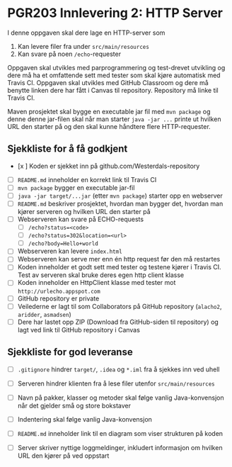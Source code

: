 # PGR203 Innlevering 2: HTTP Server

I denne oppgaven skal dere lage en HTTP-server som 

1. Kan levere filer fra under `src/main/resources`
2. Kan svare på noen `/echo`-requester

Oppgaven skal utvikles med parprogrammering og test-drevet utvikling og dere må ha et omfattende sett med tester som skal kjøre automatisk med Travis CI. Oppgaven skal utvikles med GitHub Classroom og dere må benytte linken dere har fått i Canvas til repository. Repository må linke til Travis CI.

Maven prosjektet skal bygge en executable jar fil med `mvn package` og denne denne jar-filen skal når man starter `java -jar ...` printe ut hvilken URL den starter på og den skal kunne håndtere flere HTTP-requester.

## Sjekkliste for å få godkjent

* [x ] Koden er sjekket inn på github.com/Westerdals-repository
* [ ] `README.md` inneholder en korrekt link til Travis CI
* [ ] `mvn package` bygger en executable jar-fil
* [ ] `java -jar target/...jar` (etter `mvn package`) starter opp en webserver
* [ ] `README.md` beskriver prosjektet, hvordan man bygger det, hvordan man kjører serveren og hvilken URL den starter på  
* [ ] Webserveren kan svare på ECHO-requests
    * [ ] `/echo?status=<code>`
    * [ ] `/echo?status=302&location=<url>`
    * [ ] `/echo?body=Hello+world`
* [ ] Webserveren kan levere `index.html`
* [ ] Webserveren kan serve mer enn én http request før den må restartes
* [ ] Koden inneholder et godt sett med tester og testene kjører i Travis CI. Test av serveren skal bruke deres egen http client klasse
* [ ] Koden inneholder en HttpClient klasse med tester mot `http://urlecho.appspot.com`
* [ ] GitHub repository er private
* [ ] Veilederne er lagt til som Collaborators på GitHub repository (`alacho2`, `aridder`, `asmadsen`)
* [ ] Dere har lastet opp ZIP (Download fra GitHub-siden til repository) og lagt ved link til GitHub repository i Canvas

## Sjekkliste for god leveranse

* [ ] `.gitignore` hindrer `target/`, `.idea` og `*.iml` fra å sjekkes inn ved uhell
* [ ] Serveren hindrer klienten fra å lese filer utenfor `src/main/resources`
* [ ] Navn på pakker, klasser og metoder skal følge vanlig Java-konvensjon når det gjelder små og store bokstaver
* [ ] Indentering skal følge vanlig Java-konvensjon
* [ ] `README.md` inneholder link til en diagram som viser strukturen på koden
* [ ] Server skriver nyttige loggmeldinger, inkludert informasjon om hvilken URL den kjører på ved oppstart

